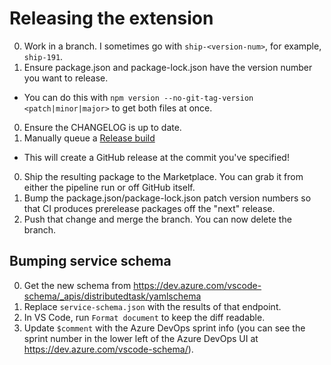 # Releasing the extension

0. Work in a branch. I sometimes go with `ship-<version-num>`, for example, `ship-191`.
0. Ensure package.json and package-lock.json have the version number you want to release.
  - You can do this with `npm version --no-git-tag-version <patch|minor|major>` to get both files at once.
0. Ensure the CHANGELOG is up to date.
0. Manually queue a [Release build](https://dev.azure.com/ms/azure-pipelines-vscode/_build?definitionId=12)
  - This will create a GitHub release at the commit you've specified!
0. Ship the resulting package to the Marketplace.
You can grab it from either the pipeline run or off GitHub itself.
0. Bump the package.json/package-lock.json patch version numbers so that CI produces prerelease packages off the "next" release.
0. Push that change and merge the branch. You can now delete the branch.

## Bumping service schema

0. Get the new schema from https://dev.azure.com/vscode-schema/_apis/distributedtask/yamlschema
0. Replace `service-schema.json` with the results of that endpoint.
0. In VS Code, run `Format document` to keep the diff readable.
0. Update `$comment` with the Azure DevOps sprint info (you can see the sprint number in the lower left of the Azure DevOps UI at https://dev.azure.com/vscode-schema/).
